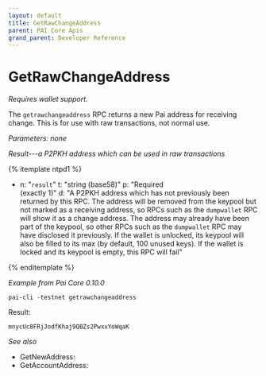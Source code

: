 ```yaml
---
layout: default
title: GetRawChangeAddress
parent: PAI Core Apis
grand_parent: Developer Reference
---
```


GetRawChangeAddress
========================

*Requires wallet support.*

The `getrawchangeaddress` RPC returns a new Pai address for receiving change. This is for use with raw transactions, not normal use.

*Parameters: none*

*Result---a P2PKH address which can be used in raw transactions*

{% itemplate ntpd1 %}
- n: "`result`"
  t: "string (base58)"
  p: "Required<br>(exactly 1)"
  d: "A P2PKH address which has not previously been returned by this RPC.  The address will be removed from the keypool but not marked as a receiving address, so RPCs such as the `dumpwallet` RPC will show it as a change address.  The address may already have been part of the keypool, so other RPCs such as the `dumpwallet` RPC may have disclosed it previously.  If the wallet is unlocked, its keypool will also be filled to its max (by default, 100 unused keys).  If the wallet is locked and its keypool is empty, this RPC will fail"

{% enditemplate %}

*Example from Pai Core 0.10.0*

```
pai-cli -testnet getrawchangeaddress
```

Result:

```
mnycUc8FRjJodfKhaj9QBZs2PwxxYoWqaK
```

*See also*

* GetNewAddress:
* GetAccountAddress:
